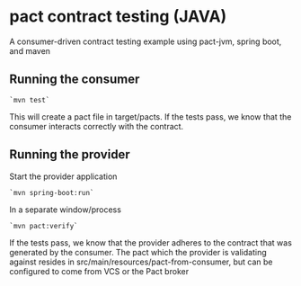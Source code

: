 # pact contract testing (JAVA)
A consumer-driven contract testing example using pact-jvm, spring boot, and maven 

## Running the consumer
    `mvn test`

This will create a pact file in target/pacts. If the tests pass, we know that the consumer interacts correctly with the contract.

## Running the provider
Start the provider application

    `mvn spring-boot:run`

In a separate window/process

    `mvn pact:verify`

If the tests pass, we know that the provider adheres to the contract that was generated by the consumer. The pact which the provider is validating against resides in src/main/resources/pact-from-consumer, but can be configured to come from VCS or the Pact broker